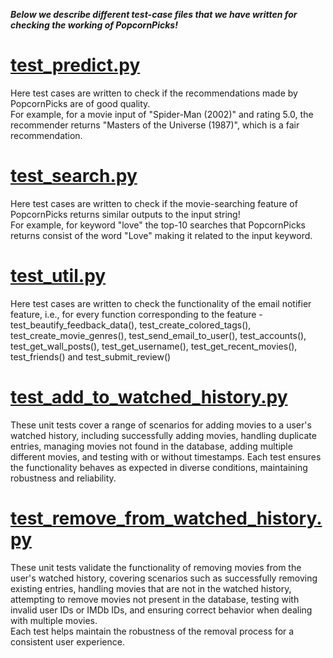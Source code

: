 _**Below we describe different test-case files that we have written for checking the working of PopcornPicks!**_

# [test_predict.py](https://github.com/ychen-207523/BingeSuggest/blob/v7.0/test/test_predict.py)

Here test cases are written to check if the recommendations made by PopcornPicks are of good quality. <br/>
For example, for a movie input of "Spider-Man (2002)" and rating 5.0, the recommender returns "Masters of the Universe (1987)", which is a fair recommendation.

# [test_search.py](https://github.com/ychen-207523/BingeSuggest/blob/v7.0/test/test_search.py)

Here test cases are written to check if the movie-searching feature of PopcornPicks returns similar outputs to the input string! <br/>
For example, for keyword "love" the top-10 searches that PopcornPicks returns consist of the word "Love" making it related to the input keyword.

# [test_util.py](https://github.com/ychen-207523/BingeSuggest/blob/v7.0/test/test_util.py)

Here test cases are written to check the functionality of the email notifier feature, i.e., for every function corresponding to the feature - test_beautify_feedback_data(), test_create_colored_tags(), test_create_movie_genres(), test_send_email_to_user(), test_accounts(), test_get_wall_posts(), test_get_username(), test_get_recent_movies(), test_friends() and test_submit_review()

# [test_add_to_watched_history.py](https://github.com/ychen-207523/BingeSuggest/blob/v7.0/test_v7/watchedHistory/test_add_to_watched_history.py)

These unit tests cover a range of scenarios for adding movies to a user's watched history, including successfully adding movies, handling duplicate entries, managing movies not found in the database, adding multiple different movies, and testing with or without timestamps. Each test ensures the functionality behaves as expected in diverse conditions, maintaining robustness and reliability.

# [test_remove_from_watched_history.py](https://github.com/ychen-207523/BingeSuggest/blob/v7.0/test_v7/watchedHistory/test_remove_from_watched_history.py)

These unit tests validate the functionality of removing movies from the user's watched history, covering scenarios such as successfully removing existing entries, handling movies that are not in the watched history, attempting to remove movies not present in the database, testing with invalid user IDs or IMDb IDs, and ensuring correct behavior when dealing with multiple movies. <br/>
Each test helps maintain the robustness of the removal process for a consistent user experience.